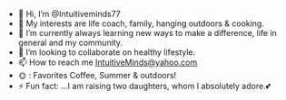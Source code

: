 - 👋 Hi, I’m @Intuitiveminds77
- 👀 My interests are life coach, family, hanging outdoors & cooking.
- 🌱 I’m currently always learning new ways to make a difference, life in general and my community.
- 💞️ I’m looking to collaborate on healthy lifestyle.
- 📫 How to reach me IntuitiveMinds@yahoo.com
- 🌞 : Favorites Coffee, Summer & outdoors!
- ⚡ Fun fact: ...I am raising two daughters, whom I absolutely adore.💕

<!---
Intuitiveminds77/Intuitiveminds77 is a ✨ special ✨ repository because its `README.md` (this file) appears on your GitHub profile.
You can click the Preview link to take a look at your changes.
--->
